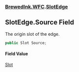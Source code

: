 ### [BrewedInk.WFC](./BrewedInk-WFC.md 'BrewedInk.WFC').[SlotEdge](./BrewedInk-WFC-SlotEdge.md 'BrewedInk.WFC.SlotEdge')
## SlotEdge.Source Field
The origin slot of the edge.  
```csharp
public Slot Source;
```
#### Field Value
[Slot](./BrewedInk-WFC-Slot.md 'BrewedInk.WFC.Slot')  
